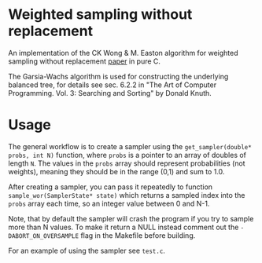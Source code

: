 # Weighted sampling without replacement

An implementation of the CK Wong & M. Easton algorithm for weighted sampling without replacement [paper](https://www.researchgate.net/publication/220617264_An_Efficient_Method_for_Weighted_Sampling_Without_Replacement?enrichId=rgreq-e42f11ef98e6b1a82cacfdc5209e459d-XXX&enrichSource=Y292ZXJQYWdlOzIyMDYxNzI2NDtBUzoxMTAyMzgyODgwNjA0MTZAMTQwMzI5NDI2NDM5MQ%3D%3D&el=1_x_2&_esc=publicationCoverPdf) in pure C.

The Garsia-Wachs algorithm is used for constructing the underlying balanced tree, for details see sec. 6.2.2 in "The Art of Computer Programming. Vol. 3: Searching and Sorting" by Donald Knuth.

# Usage

The general workflow is to create a sampler using the `get_sampler(double* probs, int N)` function, where `probs` is a pointer to an array of doubles of length `N`. The values in the `probs` array should represent probabilities (not weights), meaning they should be in the range (0,1) and sum to 1.0.

After creating a sampler, you can pass it repeatedly to function `sample_wor(SamplerState* state)` which returns a sampled index into the `probs` array each time, so an integer value between 0 and N-1.

Note, that by default the sampler will crash the program if you try to sample more than N values. To make it return a NULL instead comment out the `-DABORT_ON_OVERSAMPLE` flag in the Makefile before building.

For an example of using the sampler see `test.c`.
